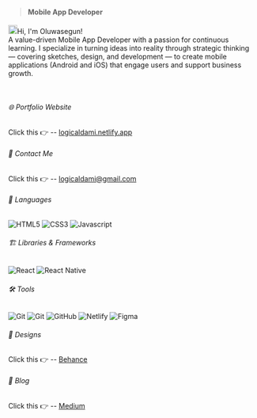 >#### Mobile App Developer
<img src="https://media.giphy.com/media/hvRJCLFzcasrR4ia7z/giphy.gif" width="18px" height="18px"/>Hi, I'm Oluwasegun! <br>
A value-driven Mobile App Developer with a passion for continuous learning. I specialize in turning ideas into reality through strategic thinking — covering sketches, design, and development — to create mobile applications (Android and iOS) that engage users and support business growth.

&nbsp;

###### 🌐 Portfolio Website
Click this 👉 -- [logicaldami.netlify.app](https://logicaldami.netlify.app)

###### 📩 Contact Me
  Click this 👉 -- <a href="mailto: logicaldami@gmail.com"> 
    logicaldami@gmail.com
  </a>

###### 💬 Languages
![HTML5](https://img.shields.io/badge/-HTML5-black?style=flat-square&logo=html5)
![CSS3](https://img.shields.io/badge/-CSS3-black?style=flat-square&logo=css3)
![Javascript](https://img.shields.io/badge/-JavaScript-black?style=flat-square&logo=javascript)

###### 🏗️ Libraries & Frameworks
![React](https://img.shields.io/badge/-React-black?style=flat-square&logo=react)
![React Native](https://img.shields.io/badge/-ReactNative-black?style=flat-square&logo=react)

###### 🛠️ Tools
![Git](https://img.shields.io/badge/-ChromeDevTools-black?style=flat-square&logo=googlechrome)
![Git](https://img.shields.io/badge/-Git-black?style=flat-square&logo=git)
![GitHub](https://img.shields.io/badge/-GitHub-black?style=flat-square&logo=github)
![Netlify](https://img.shields.io/badge/-Netlify-black?style=flat-square&logo=netlify)
![Figma](https://img.shields.io/badge/-Figma-black?style=flat-square&logo=figma)

###### 🎨 Designs
Click this 👉 -- [Behance](https://behance.net/logicaldami)

###### 📝 Blog
Click this 👉 -- [Medium](https://medium.com/@logicaldami)
